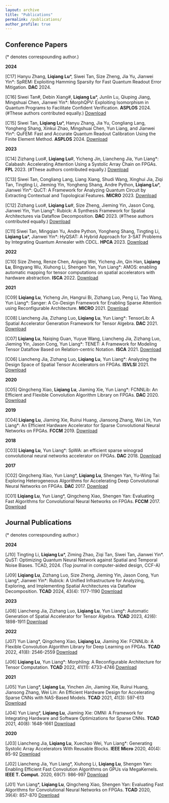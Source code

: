 ```yaml
---
layout: archive
title: "Publications"
permalink: /publications/
author_profile: true
---
```


## Conference Papers
(* denotes correspounding author.)

**2024**

[C17] Hanyu Zhang, **Liqiang Lu**\*, Siwei Tan, Size Zheng, Jia Yu, Jianwei Yin\*: SpREM: Exploiting Hamming Sparsity for Fast Quantum Readout Error Mitigation. **DAC** 2024. 

[C16] Siwei Tan#, Debin Xiang#, **Liqiang Lu**\*, Junlin Lu, Qiuping Jiang, Mingshuai Chen, Jianwei Yin\*: MorphQPV: Exploiting Isomorphism in Quantum Programs to Facilitate Confident Verification. **ASPLOS** 2024. (#These authors contributed equally.) [Download](https://liqianglu-zju.github.io/files/conference/2024/ASPLOS_2024_MorphQPV.pdf)

[C15] Siwei Tan, **Liqiang Lu**\*, Hanyu Zhang, Jia Yu, Congliang Lang, Yongheng Shang, Xinkui Zhao, Mingshuai Chen, Yun Liang, and Jianwei Yin\*: QuFEM: Fast and Accurate Quantum Readout Calibration Using the Finite Element Method. **ASPLOS** 2024. [Download](https://liqianglu-zju.github.io/files/conference/2024/ASPLOS_2024_QuFEM.pdf)



**2023**

[C14] Zizhang Luo#, **Liqiang Lu**#, Yicheng Jin, Liancheng Jia, Yun Liang*: Calabash: Accelerating Attention Using a Systolic Array Chain on FPGAs. **FPL** 2023. (#These authors contributed equally.) [Download](https://liqianglu-zju.github.io/files/conference/2023/FPL_2023_Calabash.pdf)

[C13] Siwei Tan, Congliang Lang, Liang Xiang, Shudi Wang, Xinghui Jia, Ziqi Tan, Tingting Li, Jieming Yin, Yongheng Shang, Andre Python, **Liqiang Lu**\*, Jianwei Yin\*: QuCT: A Framework for Analyzing Quantum Circuit by Extracting Contextual and Topological Features. **MICRO** 2023. [Download](https://liqianglu-zju.github.io/files/conference/2023/MICRO_2023_QuCT.pdf)

[C12] Zizhang Luo#, **Liqiang Lu**#, Size Zheng, Jieming Yin, Jason Cong, Jianwei Yin, Yun Liang*: Rubick: A Synthesis Framework for Spatial Architectures via Dataflow Decomposition. **DAC** 2023. (#These authors contributed equally.) [Download](https://liqianglu-zju.github.io/files/conference/2023/DAC_2023_Rubick.pdf)

[C11] Siwei Tan, Mingqian Yu, Andre Python, Yongheng Shang, Tingting Li, **Liqiang Lu**\*, Jianwei Yin\*: HyQSAT: A Hybrid Approach for 3-SAT Problems by Integrating Quantum Annealer with CDCL. **HPCA** 2023. [Download](https://liqianglu-zju.github.io/files/conference/2023/HPCA_2023_HyQSAT.pdf)



**2022**

[C10] Size Zheng, Renze Chen, Anjiang Wei, Yicheng Jin, Qin Han, **Liqiang Lu**, Bingyang Wu, Xiuhong Li, Shengen Yan, Yun Liang*: AMOS: enabling automatic mapping for tensor computations on spatial accelerators with hardware abstraction. **ISCA** 2022. [Download](https://liqianglu-zju.github.io/files/conference/2022/ISCA_2022_AMOS.pdf)



**2021**

[C09] **Liqiang Lu**, Yicheng Jin, Hangrui Bi, Zizhang Luo, Peng Li, Tao Wang, Yun Liang*: Sanger: A Co-Design Framework for Enabling Sparse Attention using Reconfigurable Architecture. **MICRO** 2021. [Download](https://liqianglu-zju.github.io/files/conference/2021/MICRO_2021_Sanger.pdf)

[C08] Liancheng Jia, Zizhang Luo, **Liqiang Lu**, Yun Liang*: TensorLib: A Spatial Accelerator Generation Framework for Tensor Algebra. **DAC** 2021. [Download](https://liqianglu-zju.github.io/files/conference/2021/DAC_2021_TensorLib.pdf)

[C07] **Liqiang Lu**, Naiqing Guan, Yuyue Wang, Liancheng Jia, Zizhang Luo, Jieming Yin, Jason Cong, Yun Liang*: TENET: A Framework for Modeling Tensor Dataflow Based on Relation-centric Notation. **ISCA** 2021. [Download](https://liqianglu-zju.github.io/files/conference/2021/ISCA_2021_TENET.pdf)

[C06] Liancheng Jia, Zizhang Luo, **Liqiang Lu**, Yun Liang*: Analyzing the Design Space of Spatial Tensor Accelerators on FPGAs. **ISVLSI** 2021. [Download](https://liqianglu-zju.github.io/files/conference/2021/ISVLSI_2021_Analyzing_the_Design_Space_of_Spatial_Tensor_Accelerators_on_FPGAs.pdf)



**2020**

[C05] Qingcheng Xiao, **Liqiang Lu**, Jiaming Xie, Yun Liang*: FCNNLib: An Efficient and Flexible Convolution Algorithm Library on FPGAs. **DAC** 2020. [Download](https://liqianglu-zju.github.io/files/conference/2020/DAC_2020_FCNNLib.pdf)



**2019**

[C04] **Liqiang Lu**, Jiaming Xie, Ruirui Huang, Jiansong Zhang, Wei Lin, Yun Liang*: An Efficient Hardware Accelerator for Sparse Convolutional Neural Networks on FPGAs. **FCCM** 2019. [Download](https://liqianglu-zju.github.io/files/conference/2019/FCCM_2019_An_Efficient_Hardware_Accelerator_for_Spare_Convolutional_Neural_Networks_on_FPGAs.pdf)



**2018**

[C03] **Liqiang Lu**, Yun Liang*: SpWA: an efficient sparse winograd convolutional neural networks accelerator on FPGAs. **DAC** 2018. [Download](https://liqianglu-zju.github.io/files/conference/2018/DAC_2018_SpWA.pdf)



**2017**

[C02] Qingcheng Xiao, Yun Liang*, **Liqiang Lu**, Shengen Yan, Yu-Wing Tai: Exploring Heterogeneous Algorithms for Accelerating Deep Convolutional Neural Networks on FPGAs. **DAC** 2017. [Download](https://liqianglu-zju.github.io/files/conference/2017/DAC_2017_Exploring_Heterogeneous_Algorithms_for_Accelerating_Deep_Convolutional_Neural_Networks_on_FPGAs.pdf)

[C01] **Liqiang Lu**, Yun Liang*, Qingcheng Xiao, Shengen Yan: Evaluating Fast Algorithms for Convolutional Neural Networks on FPGAs. **FCCM** 2017. [Download](https://liqianglu-zju.github.io/files/conference/2017/FCCM_2017_Evaluating_Fast_Algorithms_for_Convolutional_Neural_Networks_on_FPGAs.pdf)



## Journal Publications
(* denotes correspounding author.)

**2024**

[J10] Tingting Li, **Liqiang Lu**\*, Ziming Zhao, Ziqi Tan, Siwei Tan, Jianwei Yin*. QuST: Optimizing Quantum Neural Network against Spatial and Temporal Noise Biases. TCAD, 2024. (Top journal in computer-aided design, CCF-A)

[J09] **Liqiang Lu**, Zizhang Luo, Size Zheng, Jieming Yin, Jason Cong, Yun Liang\*, Jianwei Yin\*: Rubick: A Unified Infrastructure for Analyzing, Exploring, and Implementing Spatial Architectures via Dataflow Decomposition. **TCAD** 2024, 43(4): 1177-1190 [Download](https://liqianglu-zju.github.io/files/journal/2024/TCAD2024Rubick.pdf)



**2023**

[J08] Liancheng Jia, Zizhang Luo, **Liqiang Lu**, Yun Liang*: Automatic Generation of Spatial Accelerator for Tensor Algebra. **TCAD** 2023, 42(6): 1898-1911 [Download](https://liqianglu-zju.github.io/files/journal/2023/TCAD_2023_Automatic_Generati.textClipping.pdf)



**2022**

[J07] Yun Liang*, Qingcheng Xiao, **Liqiang Lu**, Jiaming Xie: FCNNLib: A Flexible Convolution Algorithm Library for Deep Learning on FPGAs. **TCAD** 2022, 41(8): 2546-2559 [Download](https://liqianglu-zju.github.io/files/journal/2022/TCAD_2022_FCNNLib.pdf)

[J06] **Liqiang Lu**, Yun Liang*: Morphling: A Reconfigurable Architecture for Tensor Computation. **TCAD** 2022, 41(11): 4733-4746 [Download](https://liqianglu-zju.github.io/files/journal/2022/TCAD_2022_Morphling.pdf)



**2021**

[J05] Yun Liang*, **Liqiang Lu**, Yinchen Jin, Jiaming Xie, Ruirui Huang, Jiansong Zhang, Wei Lin: An Efficient Hardware Design for Accelerating Sparse CNNs with NAS-Based Models. **TCAD** 2021, 41(3): 597-613 [Download](https://liqianglu-zju.github.io/files/conference/2021/T-CAD_2021_NAS-based_Spatial_CNNs.pdf)

[J04] Yun Liang*, **Liqiang Lu**, Jiaming Xie: OMNI: A Framework for Integrating Hardware and Software Optimizations for Sparse CNNs. **TCAD** 2021, 40(8): 1648-1661 [Download](https://liqianglu-zju.github.io/files/journal/2021/TCAD_2021_OMNI.pdf) 


**2020**

[J03] Liancheng Jia, **Liqiang Lu**, Xuechao Wei, Yun Liang*: Generating Systolic Array Accelerators With Reusable Blocks. **IEEE Micro** 2020, 40(4): 85-92 [Download](https://liqianglu-zju.github.io/files/journal/2020/Micro_2020_Generating_Systolic_Array_Accelerators_With_Reusable_Blocks.pdf)

[J02] Liancheng Jia, Yun Liang*, Xiuhong Li, **Liqiang Lu**, Shengen Yan: Enabling Efficient Fast Convolution Algorithms on GPUs via MegaKernels. **IEEE T. Comput.** 2020, 69(7): 986-997 [Download](https://liqianglu-zju.github.io/files/journal/2020/TC_2020_Enabling_Efficient_Fast_Convolution_Algorithms_on_GPUs_via_MegaKernels.pdf)

[J01] Yun Liang*, **Liqiang Lu**, Qingcheng Xiao, Shengen Yan: Evaluating Fast Algorithms for Convolutional Neural Networks on FPGAs. **TCAD** 2020, 39(4): 857-870 [Download](https://liqianglu-zju.github.io/files/journal/2020/TCAD_2020_Evaluating_Fast_Algorithms_for_Convolutional_Neural_Networks_on_FPGAs.pdf)
